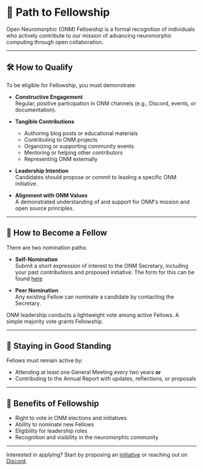 # 🌱 Path to Fellowship

Open Neuromorphic (ONM) Fellowship is a formal recognition of individuals who actively contribute to our mission of advancing neuromorphic computing through open collaboration.

---

## 🛠️ How to Qualify

To be eligible for Fellowship, you must demonstrate:

- **Constructive Engagement**  
  Regular, positive participation in ONM channels (e.g., Discord, events, or documentation).

- **Tangible Contributions**  
  - Authoring blog posts or educational materials  
  - Contributing to ONM projects  
  - Organizing or supporting community events  
  - Mentoring or helping other contributors  
  - Representing ONM externally

- **Leadership Intention**  
  Candidates should propose or commit to leading a specific ONM initiative.

- **Alignment with ONM Values**  
  A demonstrated understanding of and support for ONM's mission and open source principles.

---

## 📝 How to Become a Fellow

There are two nomination paths:

- **Self-Nomination**  
  Submit a short expression of interest to the ONM Secretary, including your past contributions and proposed initiative.  The form for this can be found [here]()

- **Peer Nomination**  
  Any existing Fellow can nominate a candidate by contacting the Secretary.

ONM leadership conducts a lightweight vote among active Fellows. A simple majority vote grants Fellowship.

---

## 🧭 Staying in Good Standing

Fellows must remain active by:

- Attending at least one General Meeting every two years **or**
- Contributing to the Annual Report with updates, reflections, or proposals

---

## 🎁 Benefits of Fellowship

- Right to vote in ONM elections and initiatives  
- Ability to nominate new Fellows  
- Eligibility for leadership roles  
- Recognition and visibility in the neuromorphic community

---

Interested in applying? Start by proposing an [initiative](../initiatives/new_initiative_template.md) or reaching out on [Discord](https://discord.gg/wj3wGVjb).
